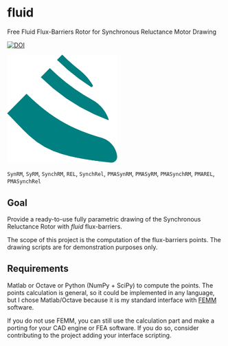 # fluid

Free Fluid Flux-Barriers Rotor for Synchronous Reluctance Motor Drawing

[![DOI](https://zenodo.org/badge/123190369.svg)](https://zenodo.org/badge/latestdoi/123190369)

<img src="doc/gfx/3b.png" width="256">

`SynRM`, `SyRM`, `SynchRM`, `REL`, `SynchRel`,
`PMASynRM`, `PMASyRM`, `PMASynchRM`, `PMAREL`, `PMASynchRel`


## Goal

Provide a ready-to-use fully parametric drawing of the
Synchronous Reluctance Rotor with *fluid* flux-barriers.

The scope of this project is the computation of the flux-barriers points.
The drawing scripts are for demonstration purposes only.


## Requirements

Matlab or Octave or Python (NumPy + SciPy) to compute the points. 
The points calculation is general, so it could be implemented in any
language, but I chose Matlab/Octave because it is my standard 
interface with [FEMM](http://www.femm.info) software.

If you do not use FEMM, you can still use the calculation part and
make a porting for your CAD engine or FEA software.
If you do so, consider contributing to the project adding your 
interface scripting.

